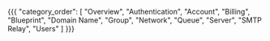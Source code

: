{{{
  "category_order": [
    "Overview",
    "Authentication",
    "Account",
    "Billing",
    "Blueprint",
    "Domain Name",
    "Group",
    "Network",
    "Queue",
    "Server",
    "SMTP Relay",
    "Users"
  ] 
}}}